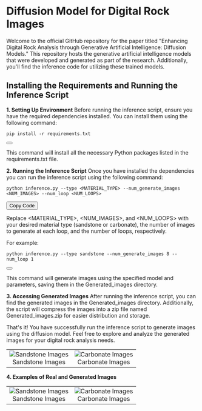 # Diffusion Model for Digital Rock Images
Welcome to the official GitHub repository for the paper titled "Enhancing Digital Rock Analysis through Generative Artificial Intelligence: Diffusion Models." This repository hosts the generative artificial intelligence models that were developed and generated as part of the research. Additionally, you'll find the inference code for utilizing these trained models.

## Installing the Requirements and Running the Inference Script
**1. Setting Up Environment**
Before running the inference script, ensure you have the required dependencies installed. You can install them using the following command:

<div id="codeSnippet">
  <pre><code>pip install -r requirements.txt</code></pre>
  <button onclick="copyCode('pip install -r requirements.txt')"></button>
</div>

This command will install all the necessary Python packages listed in the requirements.txt file.

**2. Running the Inference Script**
Once you have installed the dependencies you can run the inference script using the following command:

<div id="codeSnippet">
  <pre><code>python inference.py --type &lt;MATERIAL_TYPE&gt; --num_generate_images &lt;NUM_IMAGES&gt; --num_loop &lt;NUM_LOOPS&gt;</code></pre>
  <button onclick="copyCode('python inference.py --type &lt;MATERIAL_TYPE&gt; --num_generate_images &lt;NUM_IMAGES&gt; --num_loop &lt;NUM_LOOPS&gt;')">Copy Code</button>
</div>

Replace <MATERIAL_TYPE>, <NUM_IMAGES>, and <NUM_LOOPS> with your desired material type (sandstone or carbonate), the number of images to generate at each loop, and the number of loops, respectively.

For example:

<div id="codeSnippet">
  <pre><code>python inference.py --type sandstone --num_generate_images 8 --num_loop 1</code></pre>
  <button onclick="copyCode('python inference.py --type sandstone --num_generate_images 8 --num_loop 1')"></button>
</div>

This command will generate images using the specified model and parameters, saving them in the Generated_images directory.

**3. Accessing Generated Images**
After running the inference script, you can find the generated images in the Generated_images directory. Additionally, the script will compress the images into a zip file named Generated_images.zip for easier distribution and storage.

That's it! You have successfully run the inference script to generate images using the diffusion model. Feel free to explore and analyze the generated images for your digital rock analysis needs.

<table align="center">
  <tr>
    <td style="text-align: center;">
      <div>
        <img src="Images/8.png" alt="Sandstone Images">
        <figcaption style="text-align: center;">Sandstone Images</figcaption>
      </div>
    </td>
    <td style="text-align: center;">
      <div>
        <img src="Images/8.png" alt="Carbonate Images">
        <figcaption style="text-align: center;">Carbonate Images</figcaption>
      </div>
    </td>
  </tr>
</table>


**4. Examples of Real and Generated Images**

<table align="center">
  <tr>
    <td style="text-align: center;">
      <div>
        <img src="Images/8.png" alt="Sandstone Images">
        <figcaption>Sandstone Images</figcaption>
      </div>
    </td>
    <td style="text-align: center;">
      <div>
        <img src="Images/8.png" alt="Carbonate Images">
        <figcaption>Carbonate Images</figcaption>
      </div>
    </td>
  </tr>
</table>
